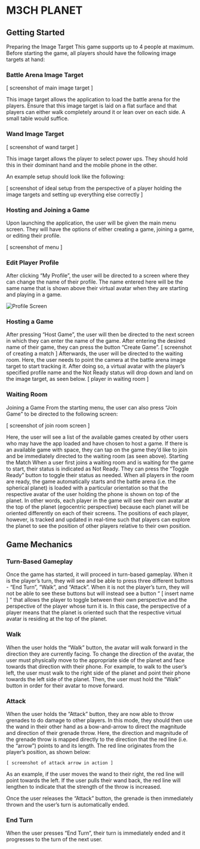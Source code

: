 # M3CH PLANET

## Getting Started
Preparing the Image Target
This game supports up to 4 people at maximum. Before starting the game, all players should have the following image targets at hand:

### Battle Arena Image Target

[ screenshot of main image target ]

This image target allows the application to load the battle arena for the players. Ensure that this image target is laid on a flat surface and that players can either walk completely around it or lean over on each side. A small table would suffice. 

### Wand Image Target

[ screenshot of wand target ]

This image target allows the player to select power ups. They should hold this in their dominant hand and the mobile phone in the other.

An example setup should look like the following:

[ screenshot of ideal setup from the perspective of a player holding the image targets and setting up everything else correctly ]

### Hosting and Joining a Game
Upon launching the application, the user will be given the main menu screen. They will have the options of either creating a game, joining a game, or editing their profile.

[ screenshot of menu ]

### Edit Player Profile
After clicking “My Profile”, the user will be directed to a screen where they can change the name of their profile. The name entered here will be the same name that is shown above their virtual avatar when they are starting and playing in a game.

![Profile Screen](README_Assets/profile.jpg)

### Hosting a Game
After pressing “Host Game”,  the user will then be directed to the next screen in which they can enter the name of the game. After entering the desired name of their game, they can press the button “Create Game”. 
[ screenshot of creating a match ]
Afterwards, the user will be directed to the waiting room. Here, the user needs to point the camera at the battle arena image target to start tracking it. After doing so, a virtual avatar with the player’s specified profile name and the Not Ready status will drop down and land on the image target, as seen below.
 [ player in waiting room ]
 
### Waiting Room 
Joining a Game
From the starting menu, the user can also press “Join Game” to be directed to the following screen:

[ screenshot of join room screen ]

Here, the user will see a list of the available games created by other users who may have the app loaded and have chosen to host a game. If there is an available game with space, they can tap on the game they’d like to join and be immediately directed to the waiting room (as seen above). 
Starting the Match
When a user first joins a waiting room and is waiting for the game to start, their status is indicated as Not Ready. They can press the “Toggle Ready” button to toggle their status as needed. When all players in the room are ready, the game automatically starts and the battle arena (i.e. the spherical planet) is loaded with a particular orientation so that the respective avatar of the user holding the phone is shown on top of the planet. In other words, each player in the game will see their own avatar at the top of the planet (egocentric perspective) because each planet will be oriented differently on each of their screens. The positions of each player, however, is tracked and updated in real-time such that players can explore the planet to see the position of other players relative to their own position. 

## Game Mechanics 

### Turn-Based Gameplay
Once the game has started, it will proceed in turn-based gameplay. When it is the player’s turn, they will see and be able to press three different buttons - “End Turn”, “Walk”, and “Attack”. When it is not the player’s turn, they will not be able to see these buttons but will instead see a button “ [ insert name ] “ that allows the player to toggle between their own perspective and the perspective of the player whose turn it is. In this case, the perspective of a player means that the planet is oriented such that the respective virtual avatar is residing at the top of the planet. 

### Walk
When the user holds the “Walk” button, the avatar will walk forward in the direction they are currently facing. To change the direction of the avatar, the user must physically move to the appropriate side of the planet and face towards that direction with their phone. For example, to walk to the user’s left, the user must walk to the right side of the planet and point their phone towards the left side of the planet. Then, the user must hold the “Walk” button in order for their avatar to move forward.

### Attack
When the user holds the “Attack” button, they are now able to throw grenades to do damage to other players. In this mode, they should then use the wand in their other hand as a bow-and-arrow to direct the magnitude and direction of their grenade throw. Here, the direction and magnitude of the grenade throw is mapped directly to the direction that the red line (i.e. the “arrow”) points to and its length. The red line originates from the player’s position, as shown below:

	[ screenshot of attack arrow in action ]

As an example, if the user moves the wand to their right, the red line will point towards the left. If the user pulls their wand back, the red line will lengthen to indicate that the strength of the throw is increased. 

Once the user releases the “Attack” button, the grenade is then immediately thrown and the user’s turn is automatically ended.  
### End Turn
When the user presses “End Turn”, their turn is immediately ended and it progresses to the turn of the next user. 

